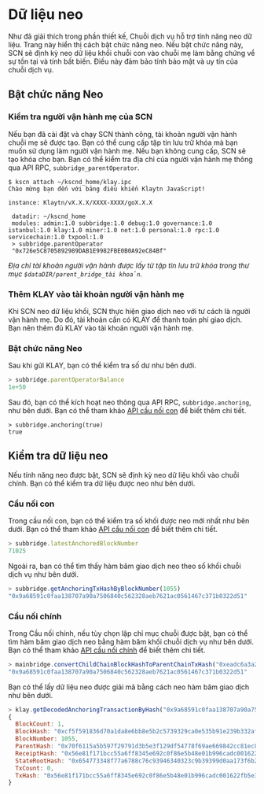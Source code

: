 # Dữ liệu neo

Như đã giải thích trong phần thiết kế, Chuỗi dịch vụ hỗ trợ tính năng neo dữ liệu. Trang này hiển thị cách bật chức năng neo. Nếu bật chức năng này, SCN sẽ định kỳ neo dữ liệu khối chuỗi con vào chuỗi mẹ làm bằng chứng về sự tồn tại và tính bất biến. Điều này đảm bảo tính bảo mật và uy tín của chuỗi dịch vụ.

## Bật chức năng Neo <a id="enable-anchoring"></a>

### Kiểm tra người vận hành mẹ của SCN <a id="check-parent-operator-of-scn"></a>
Nếu bạn đã cài đặt và chạy SCN thành công, tài khoản người vận hành chuỗi mẹ sẽ được tạo. Bạn có thể cung cấp tập tin lưu trữ khóa mà bạn muốn sử dụng làm người vận hành mẹ. Nếu bạn không cung cấp, SCN sẽ tạo khóa cho bạn. Bạn có thể kiểm tra địa chỉ của người vận hành mẹ thông qua API RPC, `subbridge_parentOperator`.

```
$ kscn attach ~/kscnd_home/klay.ipc
Chào mừng bạn đến với bảng điều khiển Klaytn JavaScript!

instance: Klaytn/vX.X.X/XXXX-XXXX/goX.X.X

 datadir: ~/kscnd_home
 modules: admin:1.0 subbridge:1.0 debug:1.0 governance:1.0 istanbul:1.0 klay:1.0 miner:1.0 net:1.0 personal:1.0 rpc:1.0 servicechain:1.0 txpool:1.0
 > subbridge.parentOperator
 "0x726e5C8705892989DAB1E9982FBE0B0A92eC84Bf"

```
*Địa chỉ tài khoản người vận hành được lấy từ tập tin lưu trữ khóa trong thư mục `$dataDIR/parent_bridge_tài khoản`.*


### Thêm KLAY vào tài khoản người vận hành mẹ<a id="add-klay-to-parent-operator-account"></a>
Khi SCN neo dữ liệu khối, SCN thực hiện giao dịch neo với tư cách là người vận hành mẹ. Do đó, tài khoản cần có KLAY để thanh toán phí giao dịch. Bạn nên thêm đủ KLAY vào tài khoản người vận hành mẹ.

### Bật chức năng Neo <a id="enable-anchoring"></a>
Sau khi gửi KLAY, bạn có thể kiểm tra số dư như bên dưới.
```javascript
> subbridge.parentOperatorBalance
1e+50
```

Sau đó, bạn có thể kích hoạt neo thông qua API RPC, `subbridge.anchoring`, như bên dưới. Bạn có thể tham khảo [API cầu nối con](../../../references/service-chain-api/subbridge.md#subbridge_anchoring) để biết thêm chi tiết.
```
> subbridge.anchoring(true)
true
```

## Kiểm tra dữ liệu neo <a id="check-anchoring-data"></a>
Nếu tính năng neo được bật, SCN sẽ định kỳ neo dữ liệu khối vào chuỗi chính. Bạn có thể kiểm tra dữ liệu được neo như bên dưới.

### Cầu nối con <a id="sub-bridge"></a>
Trong cầu nối con, bạn có thể kiểm tra số khối được neo mới nhất như bên dưới. Bạn có thể tham khảo [API cầu nối con](../../../references/service-chain-api/subbridge.md#subbridge_latestAnchoredBlockNumber) để biết thêm chi tiết.
```javascript
> subbridge.latestAnchoredBlockNumber
71025
```

Ngoài ra, bạn có thể tìm thấy hàm băm giao dịch neo theo số khối chuỗi dịch vụ như bên dưới.
```javascript
> subbridge.getAnchoringTxHashByBlockNumber(1055)
"0x9a68591c0faa138707a90a7506840c562328aeb7621ac0561467c371b0322d51"
```

### Cầu nối chính <a id="sub-bridge"></a>
Trong Cầu nối chính, nếu tùy chọn lập chỉ mục chuỗi được bật, bạn có thể tìm hàm băm giao dịch neo bằng hàm băm khối chuỗi dịch vụ như bên dưới. Bạn có thể tham khảo [API cầu nối chính](../../../references/service-chain-api/mainbridge.md#mainbridge_convertChildChainBlockHashToParentChainTxHash) để biết thêm chi tiết.

```javascript
> mainbridge.convertChildChainBlockHashToParentChainTxHash("0xeadc6a3a29a20c13824b5df1ba05cca1ed248d046382a4f2792aac8a6e0d1880")
"0x9a68591c0faa138707a90a7506840c562328aeb7621ac0561467c371b0322d51"
```

Bạn có thể lấy dữ liệu neo được giải mã bằng cách neo hàm băm giao dịch như bên dưới.
```javascript
> klay.getDecodedAnchoringTransactionByHash("0x9a68591c0faa138707a90a7506840c562328aeb7621ac0561467c371b0322d51")
{
  BlockCount: 1,
  BlockHash: "0xcf5f591836d70a1da8e6bb8e5b2c5739329ca0e535b91e239b332af2e1b7f1f4",
  BlockNumber: 1055,
  ParentHash: "0x70f6115a5b597f29791d3b5e3f129df54778f69ae669842cc81ec8c432fee37c",
  ReceiptHash: "0x56e81f171bcc55a6ff8345e692c0f86e5b48e01b996cadc001622fb5e363b421",
  StateRootHash: "0x654773348f77a6788c76c93946340323c9b39399d0aa173f6b23fe082848d056",
  TxCount: 0,
  TxHash: "0x56e81f171bcc55a6ff8345e692c0f86e5b48e01b996cadc001622fb5e363b421"
}
```
